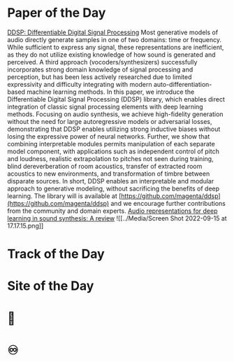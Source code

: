 # Paper of the Day
[DDSP: Differentiable Digital Signal Processing](https://openreview.net/forum?id=B1x1ma4tDr)
Most generative models of audio directly generate samples in one of two domains: time or frequency. While sufficient to express any signal, these representations are inefficient, as they do not utilize existing knowledge of how sound is generated and perceived. A third approach (vocoders/synthesizers) successfully incorporates strong domain knowledge of signal processing and perception, but has been less actively researched due to limited expressivity and difficulty integrating with modern auto-differentiation-based machine learning methods. In this paper, we introduce the Differentiable Digital Signal Processing (DDSP) library, which enables direct integration of classic signal processing elements with deep learning methods. Focusing on audio synthesis, we achieve high-fidelity generation without the need for large autoregressive models or adversarial losses, demonstrating that DDSP enables utilizing strong inductive biases without losing the expressive power of neural networks. Further, we show that combining interpretable modules permits manipulation of each separate model component, with applications such as independent control of pitch and loudness, realistic extrapolation to pitches not seen during training, blind dereverberation of room acoustics, transfer of extracted room acoustics to new environments, and transformation of timbre between disparate sources. In short, DDSP enables an interpretable and modular approach to generative modeling, without sacrificing the benefits of deep learning. The library will is available at [https://github.com/magenta/ddsp](https://github.com/magenta/ddsp) and we encourage further contributions from the community and domain experts.
[Audio representations for deep learning in sound synthesis: A review](https://arxiv.org/pdf/2201.02490.pdf)
![[../Media/Screen Shot 2022-09-15 at 17.17.15.png]]
# Track of the Day
# Site of the Day
# 🍉
# ♾
